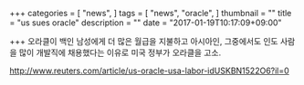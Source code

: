 +++
categories = [
	"news",
]
tags = [
	"news",
	"oracle",
]
thumbnail = ""
title = "us sues oracle"
description = ""
date = "2017-01-19T10:17:09+09:00"

+++
오라클이 백인 남성에게 더 많은 월급을 지불하고 아시아인, 그중에서도 인도 사람을
많이 개발직에 채용했다는 이유로 미국 정부가 오라클을 고소.

http://www.reuters.com/article/us-oracle-usa-labor-idUSKBN1522O6?il=0
